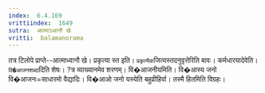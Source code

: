 ```yaml
---
index:  6.4.169
vrittiindex:  1649
sutra:  आत्माऽध्वानौ खे
vritti:  balamanorama 
---
```


तत्र टिलोपे प्राप्ते--आत्माध्वानौ खे। प्रकृत्या स्त इति। `प्रकृत्यैक`जित्यस्तदनुवृत्तेरिति बावः। कर्मधारयादेवेति। `वि�आजनशब्दा`दिति शेषः। ?त्र व्याख्यानमेव शरणम्। वि�आजनीयमिति। वि�आस्य जनो वि�आजनः=साधारमो वैद्यादिः। वि�आओ जनो यस्येति बहुव्रीहिर्वा। तस्मै हितमिति विग्रहः। 

